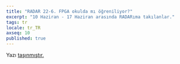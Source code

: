 ```yaml
---
title: "RADAR 22-6. FPGA okulda mı öğreniliyor?"
excerpt: "10 Haziran - 17 Haziran arasında RADARıma takılanlar."
tags: tr
locale: tr_TR
axseq: 10
published: true
---
```


<!-- markdownlint-capture -->
<!-- markdownlint-disable -->
<script type="text/javascript">
    window.location.href = "https://ayazar.dev/log/6.html";
</script>
<!-- markdownlint-restore -->

Yazı [taşınmıştır.](https://ayazar.dev/log/6.html)
